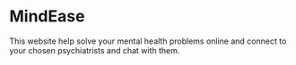 # MindEase
This website help solve your mental health problems online and connect to your chosen psychiatrists and chat with them.
